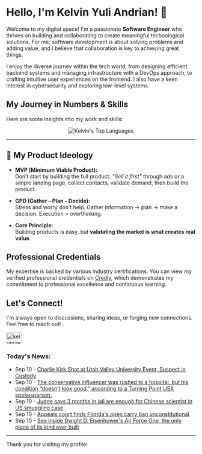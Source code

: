 # Hello, I'm Kelvin Yuli Andrian! 👋

Welcome to my digital space! I'm a passionate **Software Engineer** who thrives on building and collaborating to create meaningful technological solutions. For me, software development is about solving problems and adding value, and I believe that collaboration is key to achieving great things.

I enjoy the diverse journey within the tech world, from designing efficient backend systems and managing infrastructure with a DevOps approach, to crafting intuitive user experiences on the frontend. I also have a keen interest in cybersecurity and exploring low-level systems.

## My Journey in Numbers & Skills

Here are some insights into my work and skills:

<p align="center">
  <img src="https://github-readme-stats.vercel.app/api/top-langs/?username=kelvinzer0&layout=compact&theme=radical" alt="Kelvin's Top Languages" />
</p>

---

## 🚀 My Product Ideology

- **MVP (Minimum Viable Product):**  
  Don’t start by building the full product. *"Sell it first"* through ads or a simple landing page, collect contacts, validate demand, then build the product.

- **GPD (Gather – Plan – Decide):**  
  Stress and worry don’t help. Gather information → plan → make a decision. Execution > overthinking.

- **Core Principle:**  
  Building products is easy, but **validating the market is what creates real value**.

## Professional Credentials

My expertise is backed by various industry certifications. You can view my verified professional credentials on [Credly](https://www.credly.com/users/kelvin-yuli-andrian/badges), which demonstrates my commitment to professional excellence and continuous learning.

## Let's Connect!

I'm always open to discussions, sharing ideas, or forging new connections. Feel free to reach out!

<p align="left">
    <a href="https://linkedin.com/in/kelvinzero" target="blank"><img align="center" src="https://cdn.jsdelivr.net/npm/simple-icons@3.0.1/icons/linkedin.svg" alt="kelvinzero" height="30" width="40" /></a>
</p>

### Today's News:

<!-- feed start -->
- Sep 10 - [Charlie Kirk Shot at Utah Valley University Event, Suspect in Custody](https://www.yahoo.com/news/articles/charlie-kirk-shot-utah-valley-190123878.html)
- Sep 10 - [The conservative influencer was rushed to a hospital, but his condition “doesn’t look good,” according to a Turning Point USA spokesperson.](https://www.yahoo.com/news/videos/local-reports-indicate-suspect-taken-185056134.html)
- Sep 10 - [Judge says 3 months in jail are enough for Chinese scientist in US smuggling case](https://www.yahoo.com/news/articles/judge-says-3-months-jail-184621566.html)
- Sep 10 - [Appeals court finds Florida's open carry ban unconstitutional](https://www.yahoo.com/news/articles/appeals-court-finds-floridas-open-183520569.html)
- Sep 10 - [See inside Dwight D. Eisenhower's Air Force One, the only plane of its kind ever built](https://www.yahoo.com/news/articles/see-inside-dwight-d-eisenhowers-183403759.html)
<!-- feed end -->

---

Thank you for visiting my profile!
